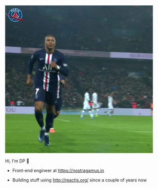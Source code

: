 ![](./mbappe.gif)

Hi, I'm DP 👋

* Front-end engineer at https://nostragamus.in

* Building stuff using http://reactjs.org/ since a couple of years now
